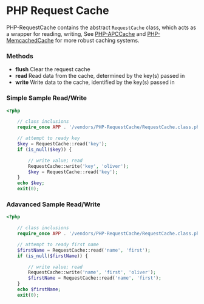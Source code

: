 PHP Request Cache
===

PHP-RequestCache contains the abstract `RequestCache` class, which acts as a
wrapper for reading, writing, See
[PHP-APCCache](https://github.com/onassar/PHP-APCCache) and
[PHP-MemcachedCache](https://github.com/onassar/PHP-MemcachedCache)
for more robust caching systems.

### Methods
 - **flush** Clear the request cache
 - **read** Read data from the cache, determined by the key(s) passed in
 - **write** Write data to the cache, identified by the key(s) passed in

### Simple Sample Read/Write

``` php
<?php

    // class inclusions
    require_once APP . '/vendors/PHP-RequestCache/RequestCache.class.php';

    // attempt to ready key
    $key = RequestCache::read('key');
    if (is_null($key)) {

        // write value; read
        RequestCache::write('key', 'oliver');
        $key = RequestCache::read('key');
    }
    echo $key;
    exit(0);

```

### Adavanced Sample Read/Write


``` php
<?php

    // class inclusions
    require_once APP . '/vendors/PHP-RequestCache/RequestCache.class.php';

    // attempt to ready first name
    $firstName = RequestCache::read('name', 'first');
    if (is_null($firstName)) {

        // write value; read
        RequestCache::write('name', 'first', 'oliver');
        $firstName = RequestCache::read('name', 'first');
    }
    echo $firstName;
    exit(0);

```
